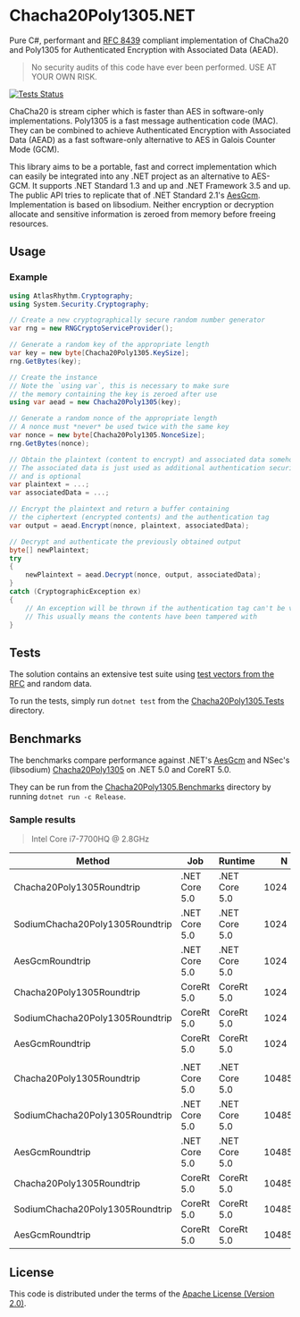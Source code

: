 # Chacha20Poly1305.NET

Pure C#, performant and [RFC 8439](https://tools.ietf.org/html/rfc8439) compliant implementation of ChaCha20 and Poly1305 for Authenticated Encryption with Associated Data (AEAD).

> No security audits of this code have ever been performed. USE AT YOUR OWN RISK.

[![Tests Status](https://img.shields.io/github/workflow/status/Atlas-Rhythm/Chacha20Poly1305.NET/Tests?label=tests&style=for-the-badge)](https://github.com/Atlas-Rhythm/Chacha20Poly1305.NET/actions?query=workflow%3ATests)

ChaCha20 is stream cipher which is faster than AES in software-only implementations. Poly1305 is a fast message authentication code (MAC). They can be combined to achieve Authenticated Encryption with Associated Data (AEAD) as a fast software-only alternative to AES in Galois Counter Mode (GCM).

This library aims to be a portable, fast and correct implementation which can easily be integrated into any .NET project as an alternative to AES-GCM. It supports .NET Standard 1.3 and up and .NET Framework 3.5 and up. The public API tries to replicate that of .NET Standard 2.1's [AesGcm](https://docs.microsoft.com/en-us/dotnet/api/system.security.cryptography.aesgcm?view=netstandard-2.1). Implementation is based on libsodium. Neither encryption or decryption allocate and sensitive information is zeroed from memory before freeing resources.

## Usage

### Example

```cs
using AtlasRhythm.Cryptography;
using System.Security.Cryptography;

// Create a new cryptographically secure random number generator
var rng = new RNGCryptoServiceProvider();

// Generate a random key of the appropriate length
var key = new byte[Chacha20Poly1305.KeySize];
rng.GetBytes(key);

// Create the instance
// Note the `using var`, this is necessary to make sure
// the memory containing the key is zeroed after use
using var aead = new Chacha20Poly1305(key);

// Generate a random nonce of the appropriate length
// A nonce must *never* be used twice with the same key
var nonce = new byte[Chacha20Poly1305.NonceSize];
rng.GetBytes(nonce);

// Obtain the plaintext (content to encrypt) and associated data somehow
// The associated data is just used as additional authentication security
// and is optional
var plaintext = ...;
var associatedData = ...;

// Encrypt the plaintext and return a buffer containing
// the ciphertext (encrypted contents) and the authentication tag
var output = aead.Encrypt(nonce, plaintext, associatedData);

// Decrypt and authenticate the previously obtained output
byte[] newPlaintext;
try
{
    newPlaintext = aead.Decrypt(nonce, output, associatedData);
}
catch (CryptographicException ex)
{
    // An exception will be thrown if the authentication tag can't be verified
    // This usually means the contents have been tampered with
}
```

## Tests

The solution contains an extensive test suite using [test vectors from the RFC](https://tools.ietf.org/html/rfc8439#section-2.8.2) and random data.

To run the tests, simply run `dotnet test` from the [Chacha20Poly1305.Tests](Chacha20Poly1305.Tests) directory.

## Benchmarks

The benchmarks compare performance against .NET's [AesGcm](https://docs.microsoft.com/en-us/dotnet/api/system.security.cryptography.aesgcm?view=netstandard-2.1) and NSec's (libsodium) [Chacha20Poly1305](https://nsec.rocks/docs/api/nsec.cryptography.aeadalgorithm#chacha20poly1305) on .NET 5.0 and CoreRT 5.0.

They can be run from the [Chacha20Poly1305.Benchmarks](Chacha20Poly1305.Benchmarks) directory by running `dotnet run -c Release`.

### Sample results

> Intel Core i7-7700HQ @ 2.8GHz

| Method | Job | Runtime | N | Mean | Error | StdDev | Ratio | RatioSD |
| --- | --- | --- | --- | --: | --: | --: | --: | --: |
| Chacha20Poly1305Roundtrip | .NET Core 5.0 | .NET Core 5.0 | 1024 | 9.293 us | 0.1055 us | 0.0881 us | 1.00 | 0.00 |
| SodiumChacha20Poly1305Roundtrip | .NET Core 5.0 | .NET Core 5.0 | 1024 | 3.501 us | 0.0488 us | 0.0456 us | 0.38 | 0.00 |
| AesGcmRoundtrip | .NET Core 5.0 | .NET Core 5.0 | 1024 | 9.353 us | 0.0537 us | 0.0503 us | 1.01 | 0.01 |
| Chacha20Poly1305Roundtrip | CoreRt 5.0 | CoreRt 5.0 | 1024 | 8.985 us | 0.1714 us | 0.1834 us | 0.97 | 0.02 |
| SodiumChacha20Poly1305Roundtrip | CoreRt 5.0 | CoreRt 5.0 | 1024 | 3.474 us | 0.0316 us | 0.0296 us | 0.37 | 0.01 |
| AesGcmRoundtrip | CoreRt 5.0 | CoreRt 5.0 | 1024 | 9.546 us | 0.1497 us | 0.1400 us | 1.03 | 0.01 |
|  |  |  |  |  |  |  |  |  |
| Chacha20Poly1305Roundtrip | .NET Core 5.0 | .NET Core 5.0 | 1048576 | 8,404.469 us | 74.4725 us | 66.0179 us | 1.00 | 0.00 |
| SodiumChacha20Poly1305Roundtrip | .NET Core 5.0 | .NET Core 5.0 | 1048576 | 3,058.697 us | 58.1749 us | 59.7414 us | 0.36 | 0.01 |
| AesGcmRoundtrip | .NET Core 5.0 | .NET Core 5.0 | 1048576 | 9,089.818 us | 77.7743 us | 68.9449 us | 1.08 | 0.01 |
| Chacha20Poly1305Roundtrip | CoreRt 5.0 | CoreRt 5.0 | 1048576 | 8,435.115 us | 94.1931 us | 83.4998 us | 1.00 | 0.01 |
| SodiumChacha20Poly1305Roundtrip | CoreRt 5.0 | CoreRt 5.0 | 1048576 | 3,058.478 us | 21.5866 us | 19.1360 us | 0.36 | 0.00 |
| AesGcmRoundtrip | CoreRt 5.0 | CoreRt 5.0 | 1048576 | 9,085.043 us | 114.6314 us | 107.2263 us | 1.08 | 0.01 |

## License

This code is distributed under the terms of the [Apache License (Version 2.0)](LICENSE).
